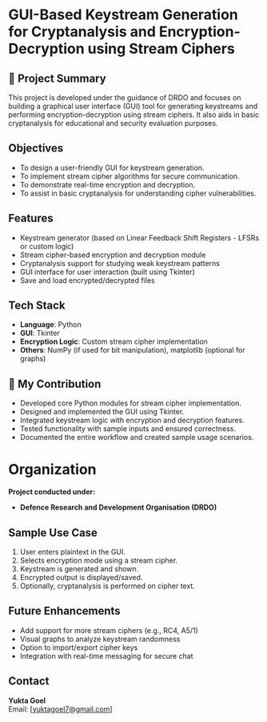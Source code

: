 #  GUI-Based Keystream Generation for Cryptanalysis and Encryption-Decryption using Stream Ciphers

## 📌 Project Summary
This project is developed under the guidance of DRDO and focuses on building a graphical user interface (GUI) tool for generating keystreams and performing encryption-decryption using stream ciphers. It also aids in basic cryptanalysis for educational and security evaluation purposes.

##  Objectives
- To design a user-friendly GUI for keystream generation.
- To implement stream cipher algorithms for secure communication.
- To demonstrate real-time encryption and decryption.
- To assist in basic cryptanalysis for understanding cipher vulnerabilities.

##  Features
-  Keystream generator (based on Linear Feedback Shift Registers - LFSRs or custom logic)
-  Stream cipher-based encryption and decryption module
-  Cryptanalysis support for studying weak keystream patterns
-  GUI interface for user interaction (built using Tkinter)
-  Save and load encrypted/decrypted files

##  Tech Stack
- **Language**: Python
- **GUI**: Tkinter
- **Encryption Logic**: Custom stream cipher implementation
- **Others**: NumPy (if used for bit manipulation), matplotlib (optional for graphs)



## 🧠 My Contribution
- Developed core Python modules for stream cipher implementation.
- Designed and implemented the GUI using Tkinter.
- Integrated keystream logic with encryption and decryption features.
- Tested functionality with sample inputs and ensured correctness.
- Documented the entire workflow and created sample usage scenarios.

 # Organization
**Project conducted under:**  
- **Defence Research and Development Organisation (DRDO)**  
  

##  Sample Use Case
1. User enters plaintext in the GUI.
2. Selects encryption mode using a stream cipher.
3. Keystream is generated and shown.
4. Encrypted output is displayed/saved.
5. Optionally, cryptanalysis is performed on cipher text.



##  Future Enhancements
- Add support for more stream ciphers (e.g., RC4, A5/1)
- Visual graphs to analyze keystream randomness
- Option to import/export cipher keys
- Integration with real-time messaging for secure chat

##  Contact
**Yukta Goel**  
Email: [yuktagoel7@gmail.com]  
